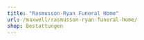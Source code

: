 ```yaml
---
title: "Rasmusson-Ryan Funeral Home"
url: /maxwell/rasmusson-ryan-funeral-home/
shop: Bestattungen
---
```

